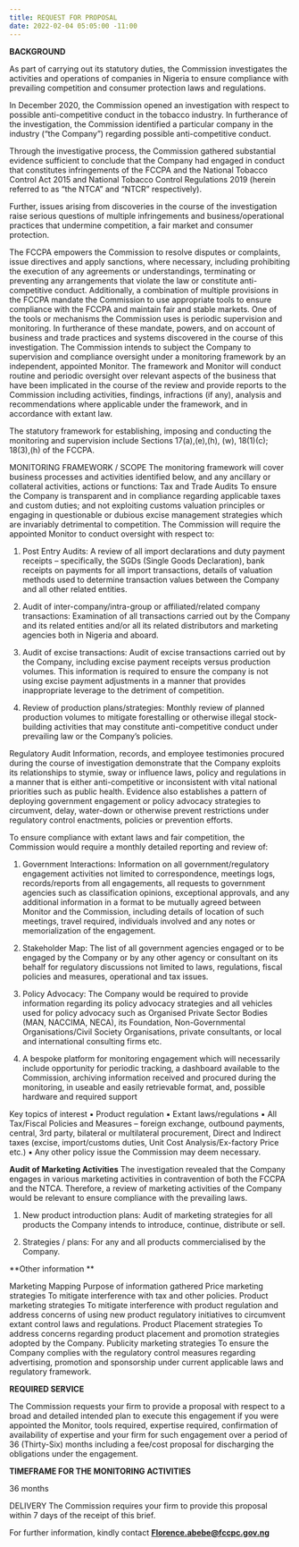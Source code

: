 ```yaml
---
title: REQUEST FOR PROPOSAL
date: 2022-02-04 05:05:00 -11:00
---
```


**BACKGROUND**

As part of carrying out its statutory duties, the Commission investigates the activities and operations of companies in Nigeria to ensure compliance with prevailing competition and consumer protection laws and regulations. 


In December 2020, the Commission opened an investigation with respect to possible anti-competitive conduct in the tobacco industry. In furtherance of the investigation, the Commission identified a particular company in the industry (“the Company”) regarding possible anti-competitive conduct. 


Through the investigative process, the Commission gathered substantial evidence sufficient to conclude that the Company had engaged in conduct that constitutes infringements of the FCCPA and the National Tobacco Control Act 2015 and National Tobacco Control Regulations 2019 (herein referred to as “the NTCA” and “NTCR” respectively).


Further, issues arising from discoveries in the course of the investigation raise serious questions of multiple infringements and business/operational practices that undermine competition, a fair market and consumer protection.


The FCCPA empowers the Commission to resolve disputes or complaints, issue directives and apply sanctions, where necessary, including prohibiting the execution of any agreements or understandings, terminating or preventing any arrangements that violate the law or constitute anti-competitive conduct. Additionally, a combination of multiple provisions in the FCCPA mandate the Commission to use appropriate tools to ensure compliance with the FCCPA and maintain fair and stable markets. One of the tools or mechanisms the Commission uses is periodic supervision and monitoring.  In furtherance of these mandate, powers, and on account of business and trade practices and systems discovered in the course of this investigation.  The Commission intends to subject the Company to supervision and compliance oversight under a monitoring framework by an independent, appointed Monitor. The framework and Monitor will conduct routine and periodic oversight over relevant aspects of the business that have been implicated in the course of the review and provide reports to the Commission including activities, findings, infractions (if any), analysis and recommendations where applicable under the framework, and in accordance with extant law. 


The statutory framework for establishing, imposing and conducting the monitoring and supervision include Sections 17(a),(e),(h), (w), 18(1)(c); 18(3),(h) of the FCCPA.


MONITORING FRAMEWORK / SCOPE
The monitoring framework will cover business processes and activities identified below, and any ancillary or collateral activities, actions or functions:
Tax and Trade Audits
To ensure the Company is transparent and in compliance regarding applicable taxes and custom duties; and not exploiting customs valuation principles or engaging in questionable or dubious excise management strategies which are invariably detrimental to competition. The Commission will require the appointed Monitor to conduct oversight with respect to:


1.	Post Entry Audits: A review of all import declarations and duty payment receipts – specifically, the SGDs (Single Goods Declaration), bank receipts on payments for all import transactions, details of valuation methods used to determine transaction values between the Company and all other related entities. 


2.	Audit of inter-company/intra-group or affiliated/related company transactions:  Examination of all transactions carried out by the Company and its related entities and/or all its related distributors and marketing agencies both in Nigeria and aboard.


3.	Audit of excise transactions: Audit of excise transactions carried out by the Company, including excise payment receipts versus production volumes. This information is required to ensure the company is not using excise payment adjustments in a manner that provides inappropriate leverage to the detriment of competition. 


4.	Review of production plans/strategies: Monthly review of planned production volumes to mitigate forestalling or otherwise illegal stock-building activities that may constitute anti-competitive conduct under prevailing law or the Company’s policies.   



Regulatory Audit
Information, records, and employee testimonies procured during the course of investigation demonstrate that the Company exploits its relationships to stymie, sway or influence laws, policy and regulations in a manner that is either anti-competitive or inconsistent with vital national priorities such as public health. Evidence also establishes a pattern of deploying government engagement or policy advocacy strategies to circumvent, delay, water-down or otherwise prevent restrictions under regulatory control enactments, policies or prevention efforts. 


To ensure compliance with extant laws and fair competition, the Commission would require a monthly detailed reporting and review of:


1.	Government Interactions: Information on all government/regulatory engagement activities not limited to correspondence, meetings logs, records/reports from all engagements, all requests to government agencies such as classification opinions, exceptional approvals, and any additional information in a format to be mutually agreed between Monitor and the Commission, including details of location of such meetings, travel required, individuals involved and any notes or memorialization of the engagement.


2.	Stakeholder Map: The list of all government agencies engaged or to be engaged by the Company or by any other agency or consultant on its behalf for regulatory discussions not limited to laws, regulations, fiscal policies and measures, operational and tax issues.


3.	Policy Advocacy: The Company would be required to provide information regarding its policy advocacy strategies and all vehicles used for policy advocacy such as Organised Private Sector Bodies (MAN, NACCIMA, NECA), its Foundation, Non-Governmental Organisations/Civil Society Organisations, private consultants, or local and international consulting firms etc. 


4.	A bespoke platform for monitoring engagement which will necessarily include opportunity for periodic tracking, a dashboard available to the Commission, archiving information received and procured during the monitoring, in useable and easily retrievable format, and, possible hardware and required support

Key topics of interest 
▪	Product regulation 
▪	Extant laws/regulations
▪	All Tax/Fiscal Policies and Measures – foreign exchange, outbound payments, central, 3rd party, bilateral or multilateral procurement, Direct and Indirect taxes (excise, import/customs duties, Unit Cost Analysis/Ex-factory Price etc.)
▪	Any other policy issue the Commission may deem necessary.

**Audit of Marketing Activities**
The investigation revealed that the Company engages in various marketing activities in contravention of both the FCCPA and the NTCA. Therefore, a review of marketing activities of the Company would be relevant to ensure compliance with the prevailing laws.

1.	New product introduction plans: Audit of marketing strategies for all products the Company intends to introduce, continue, distribute or sell.

2.	Strategies / plans:  For any and all products commercialised by the Company.


**Other information **

Marketing Mapping	Purpose of information gathered
Price marketing strategies	To mitigate interference with tax and other policies.
Product marketing strategies	To mitigate interference with product regulation and address concerns of using new product regulatory initiatives to circumvent extant control laws and regulations.
Product Placement strategies	To address concerns regarding product placement and promotion strategies adopted by the Company.
Publicity marketing strategies	To ensure the Company complies with the regulatory control measures regarding advertising, promotion and sponsorship under current applicable laws and regulatory framework. 




**REQUIRED SERVICE**

The Commission requests your firm to provide a proposal with respect to a broad and detailed intended plan to execute this engagement if you were appointed the Monitor, tools required, expertise required, confirmation of availability of expertise and your firm for such engagement over a period of 36 (Thirty-Six) months including a fee/cost proposal for discharging the obligations under the engagement.  

**TIMEFRAME FOR THE MONITORING ACTIVITIES**

36 months 

DELIVERY
The Commission requires your firm to provide this proposal within 7 days of the receipt of this brief. 

For further information, kindly contact **Florence.abebe@fccpc.gov.ng**


